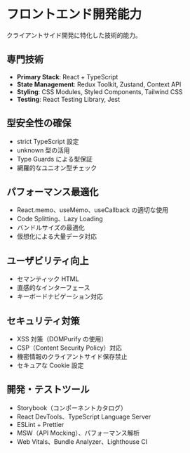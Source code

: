 # フロントエンド開発能力

クライアントサイド開発に特化した技術的能力。

## 専門技術

- **Primary Stack**: React + TypeScript
- **State Management**: Redux Toolkit, Zustand, Context API
- **Styling**: CSS Modules, Styled Components, Tailwind CSS
- **Testing**: React Testing Library, Jest

## 型安全性の確保

- strict TypeScript 設定
- unknown 型の活用
- Type Guards による型保証
- 網羅的なユニオン型チェック

## パフォーマンス最適化

- React.memo、useMemo、useCallback の適切な使用
- Code Splitting、Lazy Loading
- バンドルサイズの最適化
- 仮想化による大量データ対応

## ユーザビリティ向上

- セマンティック HTML
- 直感的なインターフェース
- キーボードナビゲーション対応

## セキュリティ対策

- XSS 対策（DOMPurify の使用）
- CSP（Content Security Policy）対応
- 機密情報のクライアントサイド保存禁止
- セキュアな Cookie 設定

## 開発・テストツール

- Storybook（コンポーネントカタログ）
- React DevTools、TypeScript Language Server
- ESLint + Prettier
- MSW（API Mocking）、パフォーマンス解析
- Web Vitals、Bundle Analyzer、Lighthouse CI
